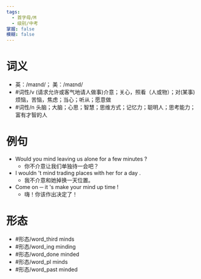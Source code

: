 ```yaml
---
tags:
  - 首字母/M
  - 级别/中考
掌握: false
模糊: false
---
```

# 词义
- 英：/maɪnd/； 美：/maɪnd/
- #词性/v  (请求允许或客气地请人做事)介意；关心，照看（人或物）；对(某事)烦恼，苦恼，焦虑；当心；听从；愿意做
- #词性/n  头脑；大脑；心思；智慧；思维方式；记忆力；聪明人；思考能力；富有才智的人
# 例句
- Would you mind leaving us alone for a few minutes ?
	- 你不介意让我们单独待一会吧？
- I wouldn 't mind trading places with her for a day .
	- 我不介意和她掉换一天位置。
- Come on ─ it 's make your mind up time !
	- 嗨！你该作出决定了！
# 形态
- #形态/word_third minds
- #形态/word_ing minding
- #形态/word_done minded
- #形态/word_pl minds
- #形态/word_past minded
